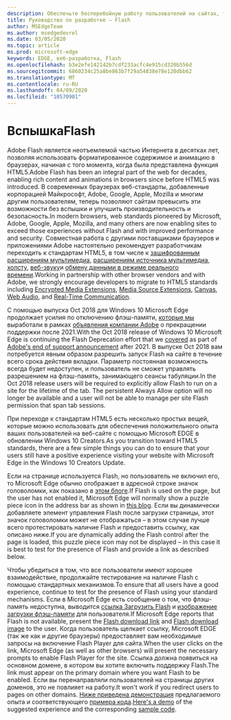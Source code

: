 ```yaml
---
description: Обеспечьте бесперебойную работу пользователей на сайтах, требующих Adobe Flash.
title: Руководство по разработке — Flash
author: MSEdgeTeam
ms.author: msedgedevrel
ms.date: 03/05/2020
ms.topic: article
ms.prod: microsoft-edge
keywords: EDGE, веб-разработка, Flash
ms.openlocfilehash: b3e2efe142142b7cdf233acfc4e915cd320b556d
ms.sourcegitcommit: 6860234c25a8be863b7f29a54838e78e120dbb62
ms.translationtype: MT
ms.contentlocale: ru-RU
ms.lasthandoff: 04/09/2020
ms.locfileid: "10570901"
---
```

# <span data-ttu-id="95fe7-104">Вспышка</span><span class="sxs-lookup"><span data-stu-id="95fe7-104">Flash</span></span>

<span data-ttu-id="95fe7-105">Adobe Flash является неотъемлемой частью Интернета в десятках лет, позволяя использовать форматированное содержимое и анимацию в браузерах, начиная с того момента, когда была представлена функция HTML5.</span><span class="sxs-lookup"><span data-stu-id="95fe7-105">Adobe Flash has been an integral part of the web for decades, enabling rich content and animations in browsers since before HTML5 was introduced.</span></span> <span data-ttu-id="95fe7-106">В современных браузерах веб-стандарты, добавленные корпорацией Майкрософт, Adobe, Google, Apple, Mozilla и многим другим пользователям, теперь позволяют сайтам превысить эти возможности без вспышки и улучшить производительность и безопасность.</span><span class="sxs-lookup"><span data-stu-id="95fe7-106">In modern browsers, web standards pioneered by Microsoft, Adobe, Google, Apple, Mozilla, and many others are now enabling sites to exceed those experiences without Flash and with improved performance and security.</span></span> <span data-ttu-id="95fe7-107">Совместная работа с другими поставщиками браузеров и приложениями Adobe настоятельно рекомендует разработчикам переходить к стандартам HTML5, в том числе к [зашифрованным расширениям мультимедиа](https://developer.microsoft.com/microsoft-edge/platform/status/encryptedmediaextensions), [расширениям источника мультимедиа](https://developer.microsoft.com/microsoft-edge/platform/status/mediasourceextensions), [холсту](https://developer.microsoft.com/microsoft-edge/platform/status/canvas), [веб-звуку](https://developer.microsoft.com/microsoft-edge/platform/status/webaudioapi)и [обмену данными в режиме реального времени](https://developer.microsoft.com/microsoft-edge/platform/status/webrtcobjectrtcapi).</span><span class="sxs-lookup"><span data-stu-id="95fe7-107">Working in partnership with other browser vendors and with Adobe, we strongly encourage developers to migrate to HTML5 standards including [Encrypted Media Extensions](https://developer.microsoft.com/microsoft-edge/platform/status/encryptedmediaextensions), [Media Source Extensions](https://developer.microsoft.com/microsoft-edge/platform/status/mediasourceextensions), [Canvas](https://developer.microsoft.com/microsoft-edge/platform/status/canvas), [Web Audio](https://developer.microsoft.com/microsoft-edge/platform/status/webaudioapi), and [Real-Time Communication](https://developer.microsoft.com/microsoft-edge/platform/status/webrtcobjectrtcapi).</span></span>

<span data-ttu-id="95fe7-108">С помощью выпуска Oct 2018 для Windows 10 Microsoft Edge продолжает усилия по отключению флэш-памяти, [которые мы](https://blogs.windows.com/msedgedev/2017/07/25/flash-on-windows-timeline/#9mCF959eQEK0poo5.97) выработали в рамках [объявления компании Adobe](https://theblog.adobe.com/adobe-flash-update/) о прекращении поддержки после 2021.</span><span class="sxs-lookup"><span data-stu-id="95fe7-108">With the Oct 2018 release of Windows 10 Microsoft Edge is continuing the Flash Deprecation effort that we [covered](https://blogs.windows.com/msedgedev/2017/07/25/flash-on-windows-timeline/#9mCF959eQEK0poo5.97) as part of [Adobe's end of support announcement](https://theblog.adobe.com/adobe-flash-update/) after 2021.</span></span> <span data-ttu-id="95fe7-109">В выпуске Oct 2018 вам потребуется явным образом разрешить запуск Flash на сайте в течение всего срока действия вкладки. Параметр постоянная возможность всегда будет недоступен, и пользователь не сможет управлять разрешением на флэш-память, занимающего сеансы табуляции.</span><span class="sxs-lookup"><span data-stu-id="95fe7-109">In the Oct 2018 release users will be required to explicitly allow Flash to run on a site for the lifetime of the tab. The persistent Always Allow option will no longer be available and a user will not be able to manage per site Flash permission that span tab sessions.</span></span>

<span data-ttu-id="95fe7-110">При переходе к стандартам HTML5 есть несколько простых вещей, которые можно использовать для обеспечения положительного опыта ваших пользователей на веб-сайте с помощью Microsoft EDGE в обновлении Windows 10 Creators.</span><span class="sxs-lookup"><span data-stu-id="95fe7-110">As you transition toward HTML5 standards, there are a few simple things you can do to ensure that your users still have a positive experience visiting your website with Microsoft Edge in the Windows 10 Creators Update.</span></span> 

<span data-ttu-id="95fe7-111">Если на странице используется Flash, но пользователь не включил его, то Microsoft Edge обычно отображает в адресной строке значок головоломки, как показано в [этом блоге](https://blogs.windows.com/msedgedev/2016/12/14/edge-flash-click-run/#41svu6EMwKIAaigx.97).</span><span class="sxs-lookup"><span data-stu-id="95fe7-111">If Flash is used on the page, but the user has not enabled it, Microsoft Edge will normally show a puzzle piece icon in the address bar as shown in [this blog](https://blogs.windows.com/msedgedev/2016/12/14/edge-flash-click-run/#41svu6EMwKIAaigx.97).</span></span> <span data-ttu-id="95fe7-112">Если вы динамически добавляете элемент управления Flash после загрузки страницы, этот значок головоломки может не отображаться – в этом случае лучше всего протестировать наличие Flash и предоставить ссылку, как описано ниже.</span><span class="sxs-lookup"><span data-stu-id="95fe7-112">If you are dynamically adding the Flash control after the page is loaded, this puzzle piece icon may not be displayed – in this case it is best to test for the presence of Flash and provide a link as described below.</span></span>

<span data-ttu-id="95fe7-113">Чтобы убедиться в том, что все пользователи имеют хорошее взаимодействие, продолжайте тестирование на наличие Flash с помощью стандартных механизмов.</span><span class="sxs-lookup"><span data-stu-id="95fe7-113">To ensure that all users have a good experience, continue to test for the presence of Flash using your standard mechanisms.</span></span> <span data-ttu-id="95fe7-114">Если в Microsoft Edge есть сообщение о том, что флэш-память недоступна, выводится [ссылка Загрузить Flash](http://get.adobe.com/flashplayer) и [изображение загрузки флэш-памяти](http://www.adobe.com/legal/permissions/icons-web-logos.html#flashplayer) для пользователя.</span><span class="sxs-lookup"><span data-stu-id="95fe7-114">If Microsoft Edge reports that Flash is not available, present the [Flash download link](http://get.adobe.com/flashplayer) and [Flash download image](http://www.adobe.com/legal/permissions/icons-web-logos.html#flashplayer) to the user.</span></span> <span data-ttu-id="95fe7-115">Когда пользователь щелкает ссылку, Microsoft EDGE (так же как и другие браузеры) предоставляет вам необходимые запросы на включение Flash Player для сайта.</span><span class="sxs-lookup"><span data-stu-id="95fe7-115">When the user clicks on the link, Microsoft Edge (as well as other browsers) will present the necessary prompts to enable Flash Player for the site.</span></span> <span data-ttu-id="95fe7-116">Ссылка должна появиться на основном домене, в котором вы хотите включить поддержку Flash.</span><span class="sxs-lookup"><span data-stu-id="95fe7-116">The link must appear on the primary domain where you want Flash to be enabled.</span></span> <span data-ttu-id="95fe7-117">Если вы перенаправляли пользователей на страницы других доменов, это не повлияет на работу.</span><span class="sxs-lookup"><span data-stu-id="95fe7-117">It won't work if you redirect users to pages on other domains.</span></span>  <span data-ttu-id="95fe7-118">[Ниже приведена демонстрация](https://microsoftedge.github.io/MicrosoftEdge-Documentation/flashclicktorun/) предлагаемого опыта и соответствующего [примера кода](https://github.com/MicrosoftEdge/MicrosoftEdge-Documentation/tree/master/docs/flashclicktorun).</span><span class="sxs-lookup"><span data-stu-id="95fe7-118">[Here's a demo](https://microsoftedge.github.io/MicrosoftEdge-Documentation/flashclicktorun/) of the suggested experience and the corresponding [sample code](https://github.com/MicrosoftEdge/MicrosoftEdge-Documentation/tree/master/docs/flashclicktorun).</span></span>
